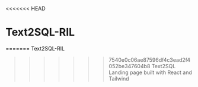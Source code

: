 <<<<<<< HEAD
# Text2SQL-RIL

=======
Text2SQL-RIL
>>>>>>> 7540e0c06ae87596df4c3ead2f4052be347604b8
Text2SQL Landing page built with React and Tailwind
